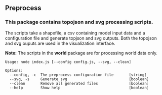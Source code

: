 ## Preprocess

### This package contains **topojson** and **svg** processing scripts.

The scripts take a shapefile, a csv containing model input data and a configuration file and generate topjson and svg outputs. Both the topojson and svg ouputs are used in the visualization interface.

**Note:** The scripts in the **world** package are for processing world data only.

```
Usage: node index.js [--config config.js, --svg, --clean]

Options:
  --config, -c  The preprocess configuration file       [string]
  --svg, -s     Generate svg                            [boolean]
  --clean       Remove all generated files              [boolean]
  --help        Show help                               [boolean]
```
